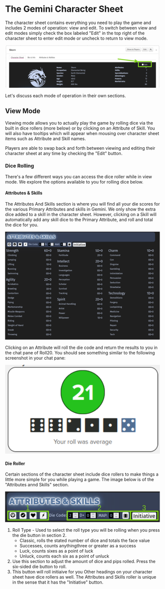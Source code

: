 # The Gemini Character Sheet
The character sheet contains everything you need to play the game and includes 2 modes of operation: view and 
edit.  To switch between view and edit modes simply check the box labeled "Edit" in the top right of the 
character sheet to enter edit mode or uncheck to return to view mode.

![Edit Button](edit-button.svg?raw=true)

Let's discuss each mode of operation in their own sections.

## View Mode
Viewing mode allows you to actually play the game by rolling dice via the built in dice rollers (more below) or 
by clicking on an Attribute of Skill.  You will also have tooltips which will appear when mousing over character
sheet items such as Attribute and Skill names.  

Players are able to swap back and forth between viewing and editing their character sheet at any time by checking 
the "Edit" button.

### Dice Rolling
There's a few different ways you can access the dice roller while in view mode.  We explore the options available
to you for rolling dice below.

#### Attributes & Skills
The Attributes And Skills section is where you will find all your die scores for the various Primary Attributes
and skills in Gemini.  We only show the extra dice added to a skill in the character sheet.  However, clicking 
on a Skill will automatically add any skill dice to the Primary Attribute, and roll and total the dice for you.

![Attributes And Skills](attributes-and-skills.svg?raw=true)

Clicking on an Attribute will roll the die code and return the results to you in the chat pane of Roll20.  You 
should see something similar to the following screenshot in your chat pane:

![Gemini Dice Result](gemini-dice-result.svg?raw=true)

#### Die Roller
Certain sections of the character sheet include dice rollers to make things a little more simple for you while
playing a game.  The image below is of the "Attributes annd Skills" section.  

![Gemini Dice Result](roller.svg?raw=true)

1. Roll Type - Used to select the roll type you will be rolling when you press the die button in section 2.
   - Classic, rolls the stated number of dice and totals the face value
   - Successes, counts anythingthree or greater as a success
   - Luck, counts sixes as a point of luck
   - Unluck, counts each six as a point of unluck
1. Use this section to adjust the amount of dice and pips rolled.  Press the six-sided die button to roll.
1. This button will roll initiaive for you
Other headings on your character sheet have dice rollers as well.  The Attributes and Skills roller is 
unique in the sense that it has the "Initiative" button.

